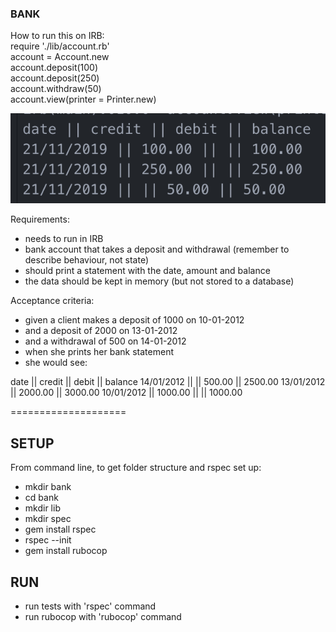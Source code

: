 ### BANK ###

How to run this on IRB:  
require './lib/account.rb'  
account = Account.new  
account.deposit(100)  
account.deposit(250)  
account.withdraw(50)  
account.view(printer = Printer.new)

![statement](./images/bank_statement_screenshot.png)

Requirements:
- needs to run in IRB
- bank account that takes a deposit and withdrawal (remember to describe behaviour, not state)
- should print a statement with the date, amount and balance
- the data should be kept in memory (but not stored to a database)

Acceptance criteria:
- given a client makes a deposit of 1000 on 10-01-2012
- and a deposit of 2000 on 13-01-2012
- and a withdrawal of 500 on 14-01-2012
- when she prints her bank statement
- she would see:

date || credit || debit || balance
14/01/2012 || || 500.00 || 2500.00
13/01/2012 || 2000.00 || 3000.00
10/01/2012 || 1000.00 || || 1000.00

====================

## SETUP ##

From command line, to get folder structure and rspec set up:
- mkdir bank
- cd bank
- mkdir lib
- mkdir spec
- gem install rspec
- rspec --init
- gem install rubocop

## RUN ##
- run tests with 'rspec' command
- run rubocop with 'rubocop' command
